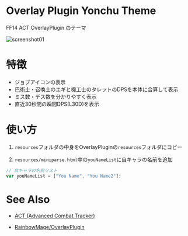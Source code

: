# Overlay Plugin Yonchu Theme

FF14 ACT OverlayPlugin のテーマ

![screenshot01](https://raw.github.com/yonchu/OverlayPlugin-yonchu-theme/master/img/screenshot01.png)

# 特徴

- ジョブアイコンの表示
- 巴術士・召喚士のエギと機工士のタレットのDPSを本体に合算して表示
- ミス数・デス数を分かりやすく表示
- 直近30秒間の瞬間DPS(L30D)を表示

# 使い方

1. `resources`フォルダの中身をOverlayPluginの`resources`フォルダにコピー

2. `resources/miniparse.html`中の`youNameList`に自キャラの名前を追加

```javascript
// 自キャラの名前リスト
var youNameList = ["You Name", "You Name2"];
```

# See Also

- [ACT (Advanced Combat Tracker)](http://advancedcombattracker.com/)

- [RainbowMage/OverlayPlugin](https://github.com/RainbowMage/OverlayPlugin)

